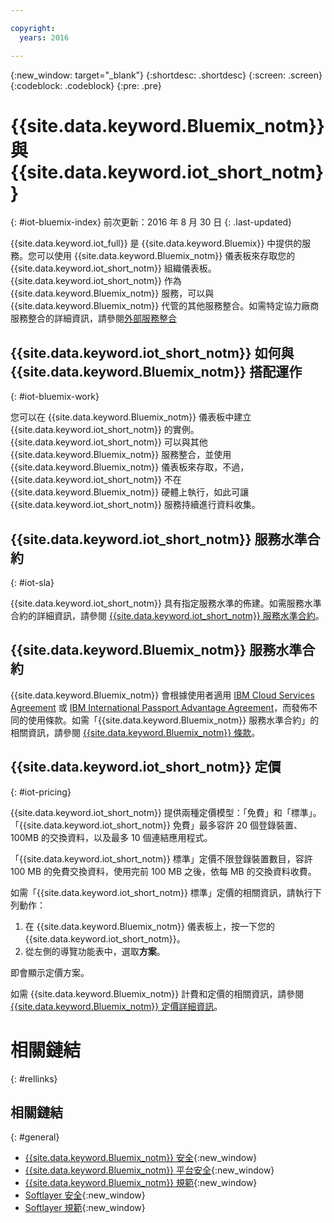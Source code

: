 ```yaml
---

copyright:
  years: 2016

---
```


{:new_window: target="\_blank"}
{:shortdesc: .shortdesc}
{:screen: .screen}
{:codeblock: .codeblock}
{:pre: .pre}

# {{site.data.keyword.Bluemix_notm}} 與 {{site.data.keyword.iot_short_notm}}
{: #iot-bluemix-index}
前次更新：2016 年 8 月 30 日
{: .last-updated}

{{site.data.keyword.iot_full}} 是 {{site.data.keyword.Bluemix}} 中提供的服務。您可以使用 {{site.data.keyword.Bluemix_notm}} 儀表板來存取您的 {{site.data.keyword.iot_short_notm}} 組織儀表板。{{site.data.keyword.iot_short_notm}} 作為 {{site.data.keyword.Bluemix_notm}} 服務，可以與 {{site.data.keyword.Bluemix_notm}} 代管的其他服務整合。如需特定協力廠商服務整合的詳細資訊，請參閱[外部服務整合](/extensions/index.html)

## {{site.data.keyword.iot_short_notm}} 如何與 {{site.data.keyword.Bluemix_notm}} 搭配運作
{: #iot-bluemix-work}

您可以在 {{site.data.keyword.Bluemix_notm}} 儀表板中建立 {{site.data.keyword.iot_short_notm}} 的實例。{{site.data.keyword.iot_short_notm}} 可以與其他 {{site.data.keyword.Bluemix_notm}} 服務整合，並使用 {{site.data.keyword.Bluemix_notm}} 儀表板來存取，不過，{{site.data.keyword.iot_short_notm}} 不在 {{site.data.keyword.Bluemix_notm}} 硬體上執行，如此可讓 {{site.data.keyword.iot_short_notm}} 服務持續進行資料收集。

## {{site.data.keyword.iot_short_notm}} 服務水準合約
{: #iot-sla}

{{site.data.keyword.iot_short_notm}} 具有指定服務水準的佈建。如需服務水準合約的詳細資訊，請參閱 [{{site.data.keyword.iot_short_notm}} 服務水準合約](http://www-03.ibm.com/software/sla/sladb.nsf/pdf/6738-03/$file/i126-6738-03_06-2016_en_US.pdf)。

## {{site.data.keyword.Bluemix_notm}} 服務水準合約

{{site.data.keyword.Bluemix_notm}} 會根據使用者適用 [IBM Cloud Services Agreement](http://www-05.ibm.com/support/operations/files/pdf/csa_us.pdf?cm_mc_uid=65870113399114371461368&cm_mc_sid_50200000=1469524513) 或 [IBM International Passport Advantage Agreement](https://www-01.ibm.com/software/passportadvantage/pa_agreements.html)，而發佈不同的使用條款。如需「{{site.data.keyword.Bluemix_notm}} 服務水準合約」的相關資訊，請參閱 [{{site.data.keyword.Bluemix_notm}} 條款](.../.../.../navigation/notices.html#terms)。

## {{site.data.keyword.iot_short_notm}} 定價
{: #iot-pricing}

{{site.data.keyword.iot_short_notm}} 提供兩種定價模型：「免費」和「標準」。「{{site.data.keyword.iot_short_notm}} 免費」最多容許 20 個登錄裝置、100MB 的交換資料，以及最多 10 個連結應用程式。

「{{site.data.keyword.iot_short_notm}} 標準」定價不限登錄裝置數目，容許 100 MB 的免費交換資料，使用完前 100 MB 之後，依每 MB 的交換資料收費。

如需「{{site.data.keyword.iot_short_notm}} 標準」定價的相關資訊，請執行下列動作：

1. 在 {{site.data.keyword.Bluemix_notm}} 儀表板上，按一下您的 {{site.data.keyword.iot_short_notm}}。
2. 從左側的導覽功能表中，選取**方案**。

即會顯示定價方案。

如需 {{site.data.keyword.Bluemix_notm}} 計費和定價的相關資訊，請參閱 [{{site.data.keyword.Bluemix_notm}} 定價詳細資訊](https://console.stage1.ng.bluemix.net/docs/pricing/index.html)。

# 相關鏈結
{: #rellinks}


## 相關鏈結
{: #general}

* [{{site.data.keyword.Bluemix_notm}} 安全](https://console.ng.bluemix.net/docs/security/index.html#security){:new_window}
* [{{site.data.keyword.Bluemix_notm}} 平台安全](https://new-console.stage1.ng.bluemix.net/docs/security/index.html#platform-security){:new_window}
* [{{site.data.keyword.Bluemix_notm}} 規範](https://console.ng.bluemix.net/docs/security/index.html#compliance){:new_window}
* [Softlayer 安全](http://www.softlayer.com/security){:new_window}
* [Softlayer 規範](http://www.softlayer.com/compliance){:new_window}
